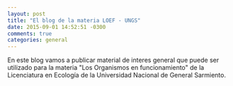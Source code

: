 ```yaml
---
layout: post
title: "El blog de la materia LOEF - UNGS"
date: 2015-09-01 14:52:51 -0300
comments: true
categories: general
---
```



En este blog vamos a publicar material de interes general que puede ser utilizado para la materia "Los Organismos en funcionamiento" de la Licenciatura en Ecología de la Universidad Nacional de General Sarmiento. 
